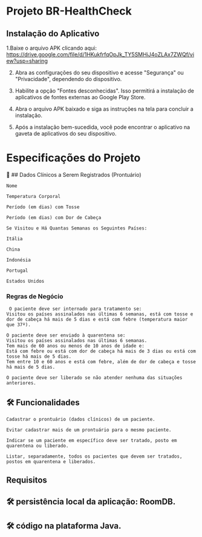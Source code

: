  # Projeto BR-HealthCheck


## Instalação do Aplicativo

1.Baixe o arquivo APK clicando aqui: https://drive.google.com/file/d/1HKukfrfqOpJk_TY5SMHiJ4oZLAx7ZWQf/view?usp=sharing

2. Abra as configurações do seu dispositivo e acesse "Segurança" ou "Privacidade", dependendo do dispositivo.

3. Habilite a opção "Fontes desconhecidas". Isso permitirá a instalação de aplicativos de fontes externas ao Google Play Store.

4. Abra o arquivo APK baixado e siga as instruções na tela para concluir a instalação.

5. Após a instalação bem-sucedida, você pode encontrar o aplicativo na gaveta de aplicativos do seu dispositivo.

 

# Especificações do Projeto
🚀 ## Dados Clínicos a Serem Registrados (Prontuário)
```
Nome
```
```
Temperatura Corporal
```
```
Período (em dias) com Tosse
```
```
Período (em dias) com Dor de Cabeça
```
```
Se Visitou e Há Quantas Semanas os Seguintes Países:
```
```
Itália
```
```
China
```
```
Indonésia
```
```
Portugal
```
```
Estados Unidos

```
### Regras de Negócio
```
 O paciente deve ser internado para tratamento se:
Visitou os países assinalados nas últimas 6 semanas, está com tosse e dor de cabeça há mais de 5 dias e está com febre (temperatura maior que 37º).
```
```
O paciente deve ser enviado à quarentena se:
Visitou os países assinalados nas últimas 6 semanas.
Tem mais de 60 anos ou menos de 10 anos de idade e:
Está com febre ou está com dor de cabeça há mais de 3 dias ou está com tosse há mais de 5 dias.
Tem entre 10 e 60 anos e está com febre, além de dor de cabeça e tosse há mais de 5 dias.
```
```
O paciente deve ser liberado se não atender nenhuma das situações anteriores.
```
## 🛠️ Funcionalidades
```
Cadastrar o prontuário (dados clínicos) de um paciente.
```
```
Evitar cadastrar mais de um prontuário para o mesmo paciente.
```
```
Indicar se um paciente em específico deve ser tratado, posto em quarentena ou liberado.
```
```
Listar, separadamente, todos os pacientes que devem ser tratados, postos em quarentena e liberados.
```
## Requisitos
## 🛠️ persistência local da aplicação: RoomDB.
## 🛠️ código na plataforma Java.
